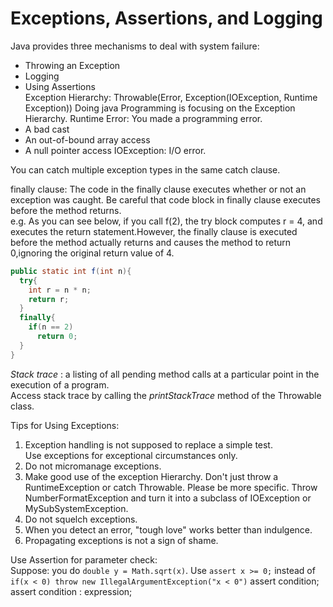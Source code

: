 # Exceptions, Assertions, and Logging
Java provides three mechanisms to deal with system failure:
  + Throwing an Exception  
  + Logging
  + Using Assertions  
Exception Hierarchy:
Throwable(Error, Exception(IOException, Runtime Exception))
Doing java Programming is focusing on the Exception Hierarchy.
Runtime Error: You made a programming error.  
  + A bad cast
  + An out-of-bound array access
  + A null pointer access
IOException: I/O error.

You can catch multiple exception types in the same catch clause.

finally clause:
The code in the finally clause executes whether or not an exception was caught.
Be careful that code block in finally clause executes before the method returns.  
e.g. As you can see below, if you call f(2), the try block computes r = 4, and executes the return statement.However, the finally clause is executed before the method actually returns and causes the method to return 0,ignoring the original return value of 4.  
```java
public static int f(int n){
  try{
    int r = n * n;
    return r;
  }
  finally{
    if(n == 2)
      return 0;
  }
}
```
*Stack trace* : a listing of all pending method calls at a particular point in the execution of a program.  
Access stack trace by calling the *printStackTrace* method of the Throwable class.  

Tips for Using Exceptions:
1. Exception handling is not supposed to replace a simple test.  
Use exceptions for exceptional circumstances only.  
2. Do not micromanage exceptions.  
3. Make good use of the exception Hierarchy.
Don't just throw a RuntimeException or catch Throwable. Please be more specific. Throw NumberFormatException and turn it into a subclass of IOException or MySubSystemException.  
4. Do not squelch exceptions.  
5. When you detect an error, "tough love" works better than indulgence.  
6. Propagating exceptions is not a sign of shame.  

Use Assertion for parameter check:  
Suppose: you do `double y = Math.sqrt(x)`.  Use `assert x >= 0;` instead of `if(x < 0) throw new IllegalArgumentException("x < 0")`
assert condition;
assert condition : expression;

